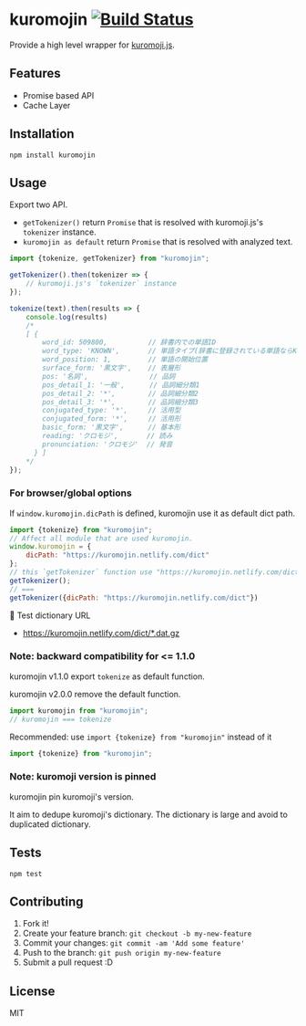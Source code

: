 # kuromojin [![Build Status](https://travis-ci.org/azu/kuromojin.svg?branch=master)](https://travis-ci.org/azu/kuromojin)

Provide a high level wrapper for [kuromoji.js](https://github.com/takuyaa/kuromoji.js "kuromoji.js").

## Features

- Promise based API
- Cache Layer

## Installation

    npm install kuromojin

## Usage

Export two API.

- `getTokenizer()` return `Promise` that is resolved with kuromoji.js's `tokenizer` instance.
- `kuromojin as default` return `Promise` that is resolved with analyzed text.

```js
import {tokenize, getTokenizer} from "kuromojin";

getTokenizer().then(tokenizer => {
    // kuromoji.js's `tokenizer` instance
});

tokenize(text).then(results => {
    console.log(results)
    /*
    [ {
        word_id: 509800,          // 辞書内での単語ID
        word_type: 'KNOWN',       // 単語タイプ(辞書に登録されている単語ならKNOWN, 未知語ならUNKNOWN)
        word_position: 1,         // 単語の開始位置
        surface_form: '黒文字',    // 表層形
        pos: '名詞',               // 品詞
        pos_detail_1: '一般',      // 品詞細分類1
        pos_detail_2: '*',        // 品詞細分類2
        pos_detail_3: '*',        // 品詞細分類3
        conjugated_type: '*',     // 活用型
        conjugated_form: '*',     // 活用形
        basic_form: '黒文字',      // 基本形
        reading: 'クロモジ',       // 読み
        pronunciation: 'クロモジ'  // 発音
      } ]
    */
});
```

### For browser/global options

If `window.kuromojin.dicPath` is defined, kuromojin use it as default dict path.

```js
import {tokenize} from "kuromojin";
// Affect all module that are used kuromojin.
window.kuromojin = {
    dicPath: "https://kuromojin.netlify.com/dict"
};
// this `getTokenizer` function use "https://kuromojin.netlify.com/dict" 
getTokenizer();
// === 
getTokenizer({dicPath: "https://kuromojin.netlify.com/dict"})
```

:memo: Test dictionary URL

- https://kuromojin.netlify.com/dict/*.dat.gz

### Note: backward compatibility for <= 1.1.0

kuromojin v1.1.0 export `tokenize` as default function.

kuromojin v2.0.0 remove the default function.

```js
import kuromojin from "kuromojin";
// kuromojin === tokenize
```

Recommended: use `import {tokenize} from "kuromojin"` instead of it

```js
import {tokenize} from "kuromojin";
```

### Note: kuromoji version is pinned

kuromojin pin kuromoji's version.

It aim to dedupe kuromoji's dictionary.
The dictionary is large and avoid to duplicated dictionary. 

## Tests

    npm test

## Contributing

1. Fork it!
2. Create your feature branch: `git checkout -b my-new-feature`
3. Commit your changes: `git commit -am 'Add some feature'`
4. Push to the branch: `git push origin my-new-feature`
5. Submit a pull request :D

## License

MIT
